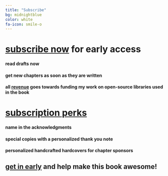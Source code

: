```yaml
---
title: "Subscribe"
bg: midnightblue
color: white
fa-icon: smile-o
---
```


# [subscribe now](https://www.patreon.com/deep_learning) for early access

#### read drafts now

#### get new chapters as soon as they are written

#### all [revenue](https://www.patreon.com/deep_learning) goes towards funding my work on open-source libraries used in the book

# [subscription perks](https://www.patreon.com/deep_learning)

#### name in the acknowledgments

#### special copies with a personalized thank you note

#### personalized handcrafted hardcovers for chapter sponsors

## [get in early](https://www.patreon.com/deep_learning) and help make this book awesome!
